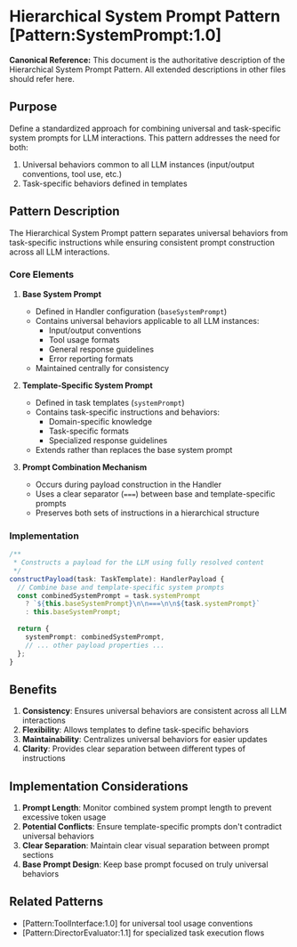 # Hierarchical System Prompt Pattern [Pattern:SystemPrompt:1.0]

**Canonical Reference:** This document is the authoritative description of the Hierarchical System Prompt Pattern. All extended descriptions in other files should refer here.

## Purpose

Define a standardized approach for combining universal and task-specific system prompts for LLM interactions. This pattern addresses the need for both:
1. Universal behaviors common to all LLM instances (input/output conventions, tool use, etc.)
2. Task-specific behaviors defined in templates

## Pattern Description

The Hierarchical System Prompt pattern separates universal behaviors from task-specific instructions while ensuring consistent prompt construction across all LLM interactions.

### Core Elements

1. **Base System Prompt**
   - Defined in Handler configuration (`baseSystemPrompt`)
   - Contains universal behaviors applicable to all LLM instances:
     * Input/output conventions
     * Tool usage formats
     * General response guidelines
     * Error reporting formats
   - Maintained centrally for consistency

2. **Template-Specific System Prompt**
   - Defined in task templates (`systemPrompt`)
   - Contains task-specific instructions and behaviors:
     * Domain-specific knowledge
     * Task-specific formats
     * Specialized response guidelines
   - Extends rather than replaces the base system prompt

3. **Prompt Combination Mechanism**
   - Occurs during payload construction in the Handler
   - Uses a clear separator (`===`) between base and template-specific prompts
   - Preserves both sets of instructions in a hierarchical structure

### Implementation

```typescript
/**
 * Constructs a payload for the LLM using fully resolved content
 */
constructPayload(task: TaskTemplate): HandlerPayload {
  // Combine base and template-specific system prompts
  const combinedSystemPrompt = task.systemPrompt 
    ? `${this.baseSystemPrompt}\n\n===\n\n${task.systemPrompt}`
    : this.baseSystemPrompt;
    
  return {
    systemPrompt: combinedSystemPrompt,
    // ... other payload properties ...
  };
}
```

## Benefits

1. **Consistency**: Ensures universal behaviors are consistent across all LLM interactions
2. **Flexibility**: Allows templates to define task-specific behaviors
3. **Maintainability**: Centralizes universal behaviors for easier updates
4. **Clarity**: Provides clear separation between different types of instructions

## Implementation Considerations

1. **Prompt Length**: Monitor combined system prompt length to prevent excessive token usage
2. **Potential Conflicts**: Ensure template-specific prompts don't contradict universal behaviors
3. **Clear Separation**: Maintain clear visual separation between prompt sections
4. **Base Prompt Design**: Keep base prompt focused on truly universal behaviors

## Related Patterns

- [Pattern:ToolInterface:1.0] for universal tool usage conventions
- [Pattern:DirectorEvaluator:1.1] for specialized task execution flows
